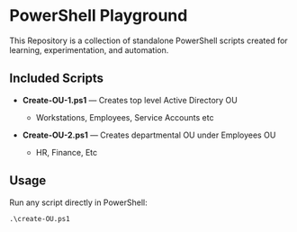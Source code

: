 # PowerShell Playground

This Repository is a collection of standalone PowerShell scripts created for learning, experimentation, and automation.

## Included Scripts 
- **Create-OU-1.ps1** — Creates top level Active Directory OU
  - Workstations, Employees, Service Accounts etc
  
- **Create-OU-2.ps1** — Creates departmental OU under Employees OU
  - HR, Finance, Etc

## Usage
Run any script directly in PowerShell:
```pwsh
.\create-OU.ps1